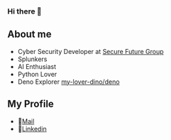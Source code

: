 ### Hi there 👋

## About me

- Cyber Security Developer at [Secure Future Group](https://securefuturegroup.it/)
- Splunkers
- AI Enthusiast
- Python Lover
- Deno Explorer [my-lover-dino/deno](my-dino.png)
## My Profile
- 📧[Mail](andrewraieta@gmail.com)
- 💼[Linkedin](https://www.linkedin.com/in/andrea-raieta/)
